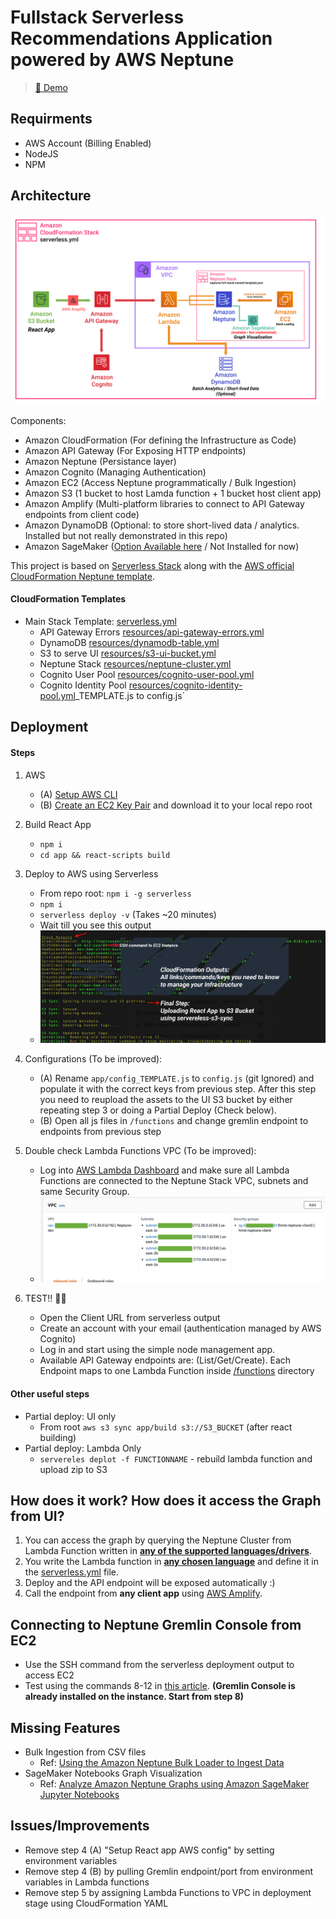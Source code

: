 # Fullstack Serverless Recommendations Application powered by AWS Neptune

>
> [🔗 Demo](http://dev-hmd-client-bucket.s3-website.us-east-2.amazonaws.com/)
>

## Requirments

- AWS Account (Billing Enabled)
- NodeJS
- NPM

## Architecture

![Architecture](images/Architecture.png)

Components:

- Amazon CloudFormation (For defining the Infrastructure as Code)
- Amazon API Gateway (For Exposing HTTP endpoints)
- Amazon Neptune (Persistance layer)
- Amazon Cognito (Managing Authentication)
- Amazon EC2 (Access Neptune programmatically / Bulk Ingestion)
- Amazon S3 (1 bucket to host Lamda function + 1 bucket host client app)
- Amazon Amplify (Multi-platform libraries to connect to API Gateway endpoints from client code)
- Amazon DynamoDB (Optional: to store short-lived data / analytics. Installed but not really demonstrated in this repo)
- Amazon SageMaker ([Option Available here](resources/neptune-cluster.yml) / Not Installed for now)


This project is based on [Serverless Stack](http://serverless-stack.com) along with the [AWS official CloudFormation Neptune template](https://docs.aws.amazon.com/neptune/latest/userguide/get-started-create-cluster.html).

#### CloudFormation Templates

- Main Stack Template: [serverless.yml](serverless.yml)
  - API Gateway Errors [resources/api-gateway-errors.yml](resources/api-gateway-errors.yml)
  - DynamoDB [resources/dynamodb-table.yml](resources/dynamodb-table.yml)
  - S3 to serve UI [resources/s3-ui-bucket.yml](resources/s3-ui-bucket.yml)
  - Neptune Stack [resources/neptune-cluster.yml](resources/neptune-cluster.yml)
  - Cognito User Pool [resources/cognito-user-pool.yml](resources/cognito-user-pool.yml)
  - Cognito Identity Pool [resources/cognito-identity-pool.yml](resources/cognito-identity-pool.yml)_TEMPLATE.js to config.js`

## Deployment 

#### Steps

1. AWS
    - (A) [Setup AWS CLI](https://docs.aws.amazon.com/polly/latest/dg/setup-aws-cli.html)
    - (B) [Create an EC2 Key Pair](https://docs.aws.amazon.com/AWSEC2/latest/UserGuide/ec2-key-pairs.html#prepare-key-pair) and download it to your local repo root

2. Build React App
    - `npm i`
    - `cd app && react-scripts build`
3. Deploy to AWS using Serverless
    - From repo root: `npm i -g serverless`
    - `npm i `
    - `serverless deploy -v` (Takes ~20 minutes)
    - Wait till you see this output
    - ![Deployment](images/Deployment.png)


4. Configurations (To be improved):
    - (A) Rename `app/config_TEMPLATE.js` to `config.js` (git Ignored) and populate it with the correct keys from previous step. After this step you need to reupload the assets to the UI S3 bucket by either repeating step 3 or doing a Partial Deploy (Check below).
    - (B) Open all js files in `/functions` and change gremlin endpoint to endpoints from previous step
5. Double check Lambda Functions VPC (To be improved):
    - Log into [AWS Lambda Dashboard](console.aws.amazon.com/lambda/home) and make sure all Lambda Functions are connected to the Neptune Stack VPC, subnets and same Security Group.
    - ![VPC](images/VPC.png)
6. TEST!! 🎉🎉
    - Open the Client URL from serverless output
    - Create an account with your email (authentication managed by AWS Cognito)
    - Log in and start using the simple node management app.
    - Available API Gateway endpoints are: (List/Get/Create). Each Endpoint maps to one Lambda Function inside [/functions](functions/) directory

#### Other useful steps

- Partial deploy: UI only 
    - From root `aws s3 sync app/build s3://S3_BUCKET` (after react building)
- Partial deploy: Lambda Only
    - `servereles deplot -f FUNCTIONNAME` - rebuild lambda function and upload zip to S3

## How does it work? How does it access the Graph from UI?

1. You can access the graph by querying the Neptune Cluster from Lambda Function written in **[any of the supported languages/drivers](https://docs.aws.amazon.com/neptune/latest/userguide/access-graph-gremlin.html)**.
2. You write the Lambda function in **[any chosen language](https://www.serverless.com/framework/docs/providers/aws/guide/intro/)** and define it in the [serverless.yml](serverless.yml) file.
3. Deploy and the API endpoint will be exposed automatically :)
4. Call the endpoint from **any client app** using [AWS Amplify](https://aws.amazon.com/amplify/).

## Connecting to Neptune Gremlin Console from EC2

 - Use the SSH command from the serverless deployment output to access EC2
 - Test using the commands 8-12 in [this article](https://docs.aws.amazon.com/neptune/latest/userguide/access-graph-gremlin.html). **(Gremlin Console is already installed on the instance. Start from step 8)**

## Missing Features

- Bulk Ingestion from CSV files
    - Ref: [Using the Amazon Neptune Bulk Loader to Ingest Data](https://docs.aws.amazon.com/neptune/latest/userguide/bulk-load.html)
- SageMaker Notebooks Graph Visualization
    - Ref: [Analyze Amazon Neptune Graphs using Amazon SageMaker Jupyter Notebooks](https://aws.amazon.com/blogs/database/analyze-amazon-neptune-graphs-using-amazon-sagemaker-jupyter-notebooks/)


## Issues/Improvements

- Remove step 4 (A) "Setup React app AWS config" by setting environment variables
- Remove step 4 (B) by pulling Gremlin endpoint/port from environment variables in Lambda functions
- Remove step 5 by assigning Lambda Functions to VPC in deployment stage using CloudFormation YAML
